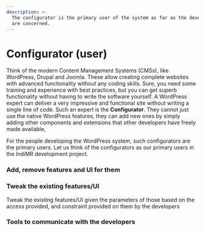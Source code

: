 ```yaml
---
description: >-
  The configurator is the primary user of the system as far as the developers
  are concerned.
---
```


# Configurator \(user\)

Think of the modern Content Management Systems \(CMSs\), like WordPress, Drupal and Joomla. These allow creating complete websites with advanced functionality without any coding skills. Sure, you need some training and experience with best practices, but you can get superb functionality without having to write the software yourself. A WordPress expert can deliver a very impressive and functional site without writing a single line of code. Such an expert is the **Configurator**. They cannot just use the native WordPress features, they can add new ones by simply adding other components and extensions that other developers have freely made available,

For the people developing the WordPress system, such configurators are the primary users. Let us think of the configurators as our primary users in the IndiMR development project.

### Add, remove features and UI for them

### Tweak the existing features/UI

Tweak the existing features/UI given the parameters of those based on the access provided, and constraint provided on them by the developers

### Tools to communicate with the developers

